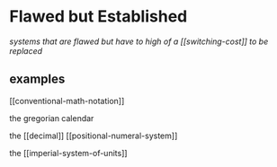 # Flawed but Established

_systems that are flawed but have to high of a [[switching-cost]] to be replaced_

## examples

[[conventional-math-notation]]

the gregorian calendar

the [[decimal]] [[positional-numeral-system]]

the [[imperial-system-of-units]]
